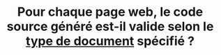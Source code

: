 ---
title: Pour chaque page web, le code source généré est-il valide selon le [type de document](#type-de-document) spécifié ?
---